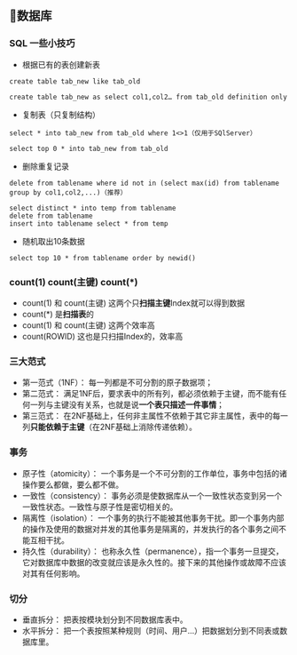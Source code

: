 ## 💾数据库

### SQL 一些小技巧
+ 根据已有的表创建新表
```
create table tab_new like tab_old 
```
```
create table tab_new as select col1,col2… from tab_old definition only
```
+ 复制表（只复制结构）
```
select * into tab_new from tab_old where 1<>1（仅用于SQlServer）
```
```
select top 0 * into tab_new from tab_old
```
+ 删除重复记录
```
delete from tablename where id not in (select max(id) from tablename group by col1,col2,...)（推荐）
```
```
select distinct * into temp from tablename
delete from tablename
insert into tablename select * from temp
```
+ 随机取出10条数据
```
select top 10 * from tablename order by newid()
```

### count(1) count(主键) count(\*)
+ count(1) 和 count(主键) 这两个只**扫描主键**Index就可以得到数据
+ count(\*) 是**扫描表**的
+ count(1) 和 count(主键) 这两个效率高
+ count(ROWID) 这也是只扫描Index的，效率高

### 三大范式
+ 第一范式（1NF）：
每一列都是不可分割的原子数据项；
+ 第二范式：
满足1NF后，要求表中的所有列，都必须依赖于主键，而不能有任何一列与主键没有关系，也就是说**一个表只描述一件事情**；
+ 第三范式：
在2NF基础上，任何非主属性不依赖于其它非主属性，表中的每一列**只能依赖于主键**（在2NF基础上消除传递依赖）。

### 事务
+ 原子性（atomicity）：
一个事务是一个不可分割的工作单位，事务中包括的诸操作要么都做，要么都不做。
+ 一致性（consistency）：
事务必须是使数据库从一个一致性状态变到另一个一致性状态。一致性与原子性是密切相关的。
+ 隔离性（isolation）：
一个事务的执行不能被其他事务干扰。即一个事务内部的操作及使用的数据对并发的其他事务是隔离的，并发执行的各个事务之间不能互相干扰。
+ 持久性（durability）：
也称永久性（permanence），指一个事务一旦提交，它对数据库中数据的改变就应该是永久性的。接下来的其他操作或故障不应该对其有任何影响。

### 切分
+ 垂直拆分：
把表按模块划分到不同数据库表中。
+ 水平拆分：
把一个表按照某种规则（时间、用户...）把数据划分到不同表或数据库里。

